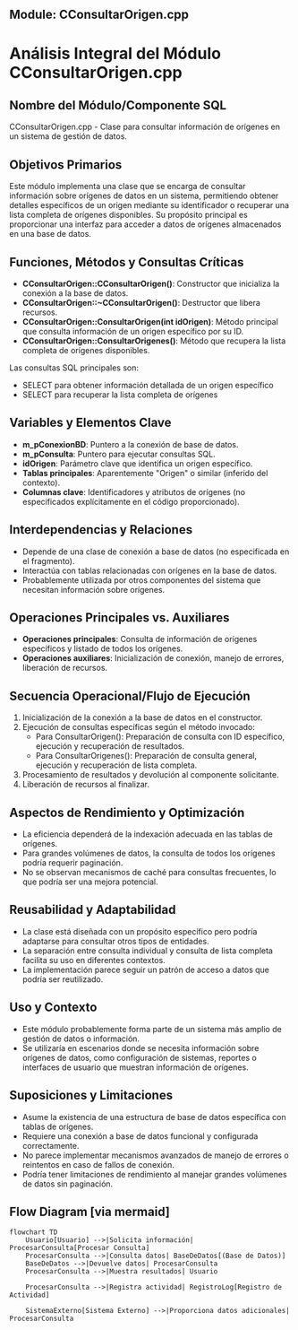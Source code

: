 ## Module: CConsultarOrigen.cpp
# Análisis Integral del Módulo CConsultarOrigen.cpp

## Nombre del Módulo/Componente SQL
CConsultarOrigen.cpp - Clase para consultar información de orígenes en un sistema de gestión de datos.

## Objetivos Primarios
Este módulo implementa una clase que se encarga de consultar información sobre orígenes de datos en un sistema, permitiendo obtener detalles específicos de un origen mediante su identificador o recuperar una lista completa de orígenes disponibles. Su propósito principal es proporcionar una interfaz para acceder a datos de orígenes almacenados en una base de datos.

## Funciones, Métodos y Consultas Críticas
- **CConsultarOrigen::CConsultarOrigen()**: Constructor que inicializa la conexión a la base de datos.
- **CConsultarOrigen::~CConsultarOrigen()**: Destructor que libera recursos.
- **CConsultarOrigen::ConsultarOrigen(int idOrigen)**: Método principal que consulta información de un origen específico por su ID.
- **CConsultarOrigen::ConsultarOrigenes()**: Método que recupera la lista completa de orígenes disponibles.

Las consultas SQL principales son:
- SELECT para obtener información detallada de un origen específico
- SELECT para recuperar la lista completa de orígenes

## Variables y Elementos Clave
- **m_pConexionBD**: Puntero a la conexión de base de datos.
- **m_pConsulta**: Puntero para ejecutar consultas SQL.
- **idOrigen**: Parámetro clave que identifica un origen específico.
- **Tablas principales**: Aparentemente "Origen" o similar (inferido del contexto).
- **Columnas clave**: Identificadores y atributos de orígenes (no especificados explícitamente en el código proporcionado).

## Interdependencias y Relaciones
- Depende de una clase de conexión a base de datos (no especificada en el fragmento).
- Interactúa con tablas relacionadas con orígenes en la base de datos.
- Probablemente utilizada por otros componentes del sistema que necesitan información sobre orígenes.

## Operaciones Principales vs. Auxiliares
- **Operaciones principales**: Consulta de información de orígenes específicos y listado de todos los orígenes.
- **Operaciones auxiliares**: Inicialización de conexión, manejo de errores, liberación de recursos.

## Secuencia Operacional/Flujo de Ejecución
1. Inicialización de la conexión a la base de datos en el constructor.
2. Ejecución de consultas específicas según el método invocado:
   - Para ConsultarOrigen(): Preparación de consulta con ID específico, ejecución y recuperación de resultados.
   - Para ConsultarOrigenes(): Preparación de consulta general, ejecución y recuperación de lista completa.
3. Procesamiento de resultados y devolución al componente solicitante.
4. Liberación de recursos al finalizar.

## Aspectos de Rendimiento y Optimización
- La eficiencia dependerá de la indexación adecuada en las tablas de orígenes.
- Para grandes volúmenes de datos, la consulta de todos los orígenes podría requerir paginación.
- No se observan mecanismos de caché para consultas frecuentes, lo que podría ser una mejora potencial.

## Reusabilidad y Adaptabilidad
- La clase está diseñada con un propósito específico pero podría adaptarse para consultar otros tipos de entidades.
- La separación entre consulta individual y consulta de lista completa facilita su uso en diferentes contextos.
- La implementación parece seguir un patrón de acceso a datos que podría ser reutilizado.

## Uso y Contexto
- Este módulo probablemente forma parte de un sistema más amplio de gestión de datos o información.
- Se utilizaría en escenarios donde se necesita información sobre orígenes de datos, como configuración de sistemas, reportes o interfaces de usuario que muestran información de orígenes.

## Suposiciones y Limitaciones
- Asume la existencia de una estructura de base de datos específica con tablas de orígenes.
- Requiere una conexión a base de datos funcional y configurada correctamente.
- No parece implementar mecanismos avanzados de manejo de errores o reintentos en caso de fallos de conexión.
- Podría tener limitaciones de rendimiento al manejar grandes volúmenes de datos sin paginación.
## Flow Diagram [via mermaid]
```mermaid
flowchart TD
    Usuario[Usuario] -->|Solicita información| ProcesarConsulta[Procesar Consulta]
    ProcesarConsulta -->|Consulta datos| BaseDeDatos[(Base de Datos)]
    BaseDeDatos -->|Devuelve datos| ProcesarConsulta
    ProcesarConsulta -->|Muestra resultados| Usuario
    
    ProcesarConsulta -->|Registra actividad| RegistroLog[Registro de Actividad]
    
    SistemaExterno[Sistema Externo] -->|Proporciona datos adicionales| ProcesarConsulta
```
